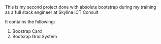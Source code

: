 This is my second project done with absolute bootstrap during my training as a full stack engineer at Skyline ICT Consult

It contains the following:
1. Boostrap Card
2. Bootsrap Grid System